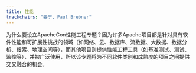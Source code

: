 ```yaml
---
title: 性能
trackchairs: "姜宁, Paul Brebner"
---
```

为什么要设立ApacheCon性能工程专题？因为许多Apache项目都是针对具有软件性能和可扩展性挑战的领域（如网络、云、数据库、流数据、大数据、数据分析、搜索、地理空间等），而其他项目则提供性能工程工具（如基准测试、测试、监控等），并被广泛使用，所以该专题将为不同软件类别和成熟度的项目之间提供交叉融合的机会。
